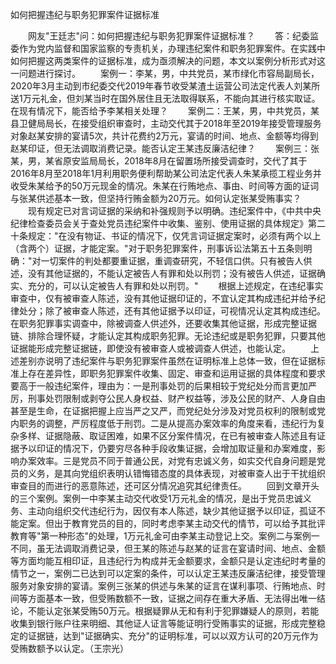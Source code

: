 如何把握违纪与职务犯罪案件证据标准











　　网友"王廷志"问：如何把握违纪与职务犯罪案件证据标准？
　　答：纪委监委作为党内监督和国家监察的专责机关，办理违纪案件和职务犯罪案件。在实践中如何把握这两类案件的证据标准，成为亟须解决的问题，本文以案例分析形式对这一问题进行探讨。
　　案例一：李某，男，中共党员，某市绿化市容局副局长，2020年3月主动到市纪委交代2019年春节收受某渣土运营公司法定代表人刘某所送1万元礼金，但刘某当时在国外居住且无法取得联系，不能向其进行核实取证。在现有情况下，能否给予李某相关处理？
　　案例二：王某，男，中共党员，某县卫健局局长，在接受组织审查时，主动交代其于2018年至2019年接受管理服务对象赵某安排的宴请5次，共计花费约2万元，宴请的时间、地点、金额等均得到赵某印证，但无法调取消费记录。能否认定王某违反廉洁纪律？
　　案例三：张某，男，某省原安监局局长，2018年8月在留置场所接受调查时，交代了其于2016年8月至2018年1月利用职务便利帮助某公司法定代表人朱某承揽工程业务并收受朱某给予的50万元现金的情况。朱某在行贿地点、事由、时间等方面的证词与张某供述基本一致，但坚持行贿金额为20万元。如何认定张某受贿事实？
　　现有规定已对言词证据的采纳和补强规则予以明确。违纪案件中，《中共中央纪律检查委员会关于查处党员违纪案件中收集、鉴别、使用证据的具体规定》第二十条规定："在没有物证、书证的情况下，仅凭言词证据定案时，必须有两个以上（含两个）证据，才能定案。"对于职务犯罪案件，刑事诉讼法第五十五条则明确："对一切案件的判处都要重证据，重调查研究，不轻信口供。只有被告人供述，没有其他证据的，不能认定被告人有罪和处以刑罚；没有被告人供述，证据确实、充分的，可以认定被告人有罪和处以刑罚。"
　　根据上述规定，在违纪事实审查中，仅有被审查人陈述，没有其他证据印证的，不宜认定其构成违纪并给予纪律处分；除了被审查人陈述，还有其他证据予以印证，可视情况认定其构成违纪。在职务犯罪事实调查中，除被调查人供述外，还要收集其他证据，形成完整证据链、排除合理怀疑，才能认定其构成职务犯罪。无论违纪或是职务犯罪，只要其他证据能形成完整证据链，即使没有被审查人或被调查人供述，也能认定。
　　上述差别亦说明了违纪案件与职务犯罪案件虽然在证明标准上总体一致，但在证据标准上存在差异性，即职务犯罪案件收集、固定、审查和运用证据的具体程度和要求要高于一般违纪案件，理由为：一是刑事处罚的后果相较于党纪处分而言更加严厉，刑事处罚限制或剥夺公民人身权益、财产权益等，涉及公民的财产、人身自由甚至是生命，在证据把握上应当严之又严，而党纪处分涉及对党员权利的限制或党内职务的调整，严厉程度低于刑罚。二是从提高办案效率的角度来看，违纪行为复杂多样、证据隐蔽、取证困难，如果不区分案件情况，在已有被审查人陈述且有证据予以印证的情况下，仍要穷尽各种手段收集证据，会增加取证量和办案难度，影响办案效率。三是党员不同于普通公民，对党有忠诚义务，如实交代自身问题是党员的义务，是其向党组织表明认错悔错态度的具体表现，对被审查人出于干扰组织审查目的而进行的恶意陈述，还可区分情况追究其纪律责任。
　　回到文章开头的三个案例。案例一中李某主动交代收受1万元礼金的情况，是出于党员忠诚义务、主动向组织交代违纪行为，因仅有本人陈述，缺少其他证据予以印证，孤证不能定案。但出于教育党员的目的，同时考虑李某主动交代的情节，可以给予其批评教育等"第一种形态"的处理，1万元礼金可由李某主动登记上交。案例二与案例一不同，虽无法调取消费记录，但王某的陈述与赵某的证言在宴请时间、地点、金额等方面均能互相印证，且违纪行为构成并无金额要求，金额只是认定违纪时考量的情节之一，案例二已达到可以定案的条件，可以认定王某违反廉洁纪律，接受管理服务对象安排的宴请。案例三张某的供述与朱某的证言在谋利事项、行贿地点、时间等方面基本一致，但受贿数额不一致，证据之间存在重大矛盾、无法得出唯一结论，不能认定张某受贿50万元。根据疑罪从无和有利于犯罪嫌疑人的原则，若能收集到银行账户往来明细、其他证人证言等能证明行受贿事实的证据，形成完整稳定的证据链，达到"证据确实、充分"的证明标准，可以以双方认可的20万元作为受贿数额予以认定。（王宗光）
